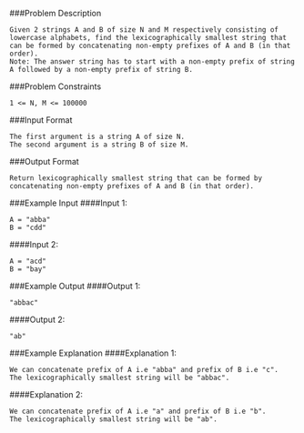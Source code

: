 ###Problem Description
```
Given 2 strings A and B of size N and M respectively consisting of lowercase alphabets, find the lexicographically smallest string that can be formed by concatenating non-empty prefixes of A and B (in that order).
Note: The answer string has to start with a non-empty prefix of string A followed by a non-empty prefix of string B.
```


###Problem Constraints
```
1 <= N, M <= 100000
```


###Input Format
```
The first argument is a string A of size N.
The second argument is a string B of size M.
```


###Output Format
```
Return lexicographically smallest string that can be formed by concatenating non-empty prefixes of A and B (in that order).
```


###Example Input
####Input 1:

```
A = "abba"
B = "cdd"
```
####Input 2:

```
A = "acd"
B = "bay"
```

###Example Output
####Output 1:

```
"abbac"
```
####Output 2:

```
"ab"
```


###Example Explanation
####Explanation 1:

```
We can concatenate prefix of A i.e "abba" and prefix of B i.e "c".
The lexicographically smallest string will be "abbac".
```
####Explanation 2:

```
We can concatenate prefix of A i.e "a" and prefix of B i.e "b".
The lexicographically smallest string will be "ab".
```